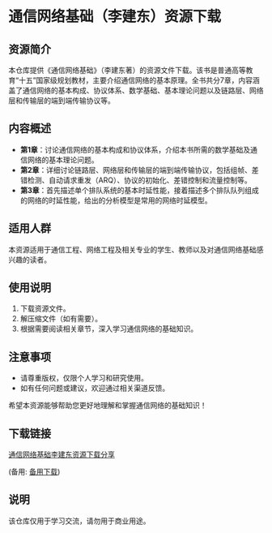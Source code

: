 # 通信网络基础（李建东）资源下载

## 资源简介

本仓库提供《通信网络基础》（李建东著）的资源文件下载。该书是普通高等教育“十五”国家级规划教材，主要介绍通信网络的基本原理。全书共分7章，内容涵盖了通信网络的基本构成、协议体系、数学基础、基本理论问题以及链路层、网络层和传输层的端到端传输协议等。

## 内容概述

- **第1章**：讨论通信网络的基本构成和协议体系，介绍本书所需的数学基础及通信网络的基本理论问题。
- **第2章**：详细讨论链路层、网络层和传输层的端到端传输协议，包括组帧、差错检测、自动请求重发（ARQ）、协议的初始化、差错控制和流量控制等。
- **第3章**：首先描述单个排队系统的基本时延性能，接着描述多个排队队列组成的网络的时延性能，给出的分析模型是常用的网络时延模型。

## 适用人群

本资源适用于通信工程、网络工程及相关专业的学生、教师以及对通信网络基础感兴趣的读者。

## 使用说明

1. 下载资源文件。
2. 解压缩文件（如有需要）。
3. 根据需要阅读相关章节，深入学习通信网络的基础知识。

## 注意事项

- 请尊重版权，仅限个人学习和研究使用。
- 如有任何问题或建议，欢迎通过相关渠道反馈。

希望本资源能够帮助您更好地理解和掌握通信网络的基础知识！

## 下载链接
[通信网络基础李建东资源下载分享](https://pan.quark.cn/s/fef5c9b1e304) 

(备用: [备用下载](https://pan.baidu.com/s/13oOE7RtQFivMrnikQCLPNQ?pwd=1234))

## 说明

该仓库仅用于学习交流，请勿用于商业用途。
